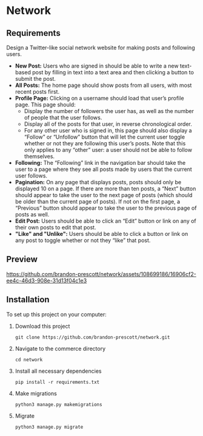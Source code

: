 # Network

## Requirements

Design a Twitter-like social network website for making posts and following users.

* **New Post:** Users who are signed in should be able to write a new text-based post by filling in text into a text area and then clicking a button to submit the post.
* **All Posts:** The home page should show posts from all users, with most recent posts first.
* **Profile Page:** Clicking on a username should load that user’s profile page. This page should:
  * Display the number of followers the user has, as well as the number of people that the user follows.
  * Display all of the posts for that user, in reverse chronological order.
  * For any other user who is signed in, this page should also display a “Follow” or “Unfollow” button that will let the current user toggle whether or not they are following this user’s posts. Note that this only applies to any “other” user: a user should not be able to follow themselves.
* **Following:** The “Following” link in the navigation bar should take the user to a page where they see all posts made by users that the current user follows.
* **Pagination:** On any page that displays posts, posts should only be displayed 10 on a page. If there are more than ten posts, a “Next” button should appear to take the user to the next page of posts (which should be older than the current page of posts). If not on the first page, a “Previous” button should appear to take the user to the previous page of posts as well.
* **Edit Post:** Users should be able to click an “Edit” button or link on any of their own posts to edit that post.
* **"Like" and "Unlike":** Users should be able to click a button or link on any post to toggle whether or not they “like” that post.
   
## Preview

https://github.com/brandon-prescott/network/assets/108699186/16906cf2-ee4c-46d3-908e-31d13f04c1e3

## Installation

To set up this project on your computer:
1. Download this project
    ```
    git clone https://github.com/brandon-prescott/network.git
    ```
2. Navigate to the commerce directory
    ```
    cd network
    ```
3. Install all necessary dependencies
    ```
    pip install -r requirements.txt
    ```
4. Make migrations
    ```
    python3 manage.py makemigrations
    ```
5. Migrate
    ```
    python3 manage.py migrate
    ```
